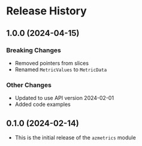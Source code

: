 # Release History

## 1.0.0 (2024-04-15)

### Breaking Changes
* Removed pointers from slices
* Renamed `MetricValues` to `MetricData`

### Other Changes
* Updated to use API version 2024-02-01
* Added code examples

## 0.1.0 (2024-02-14)

* This is the initial release of the `azmetrics` module
